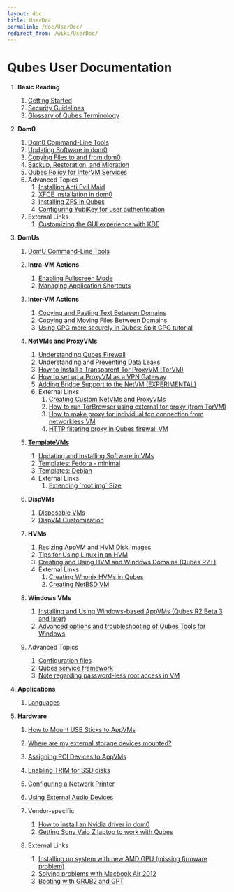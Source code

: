 ```yaml
---
layout: doc
title: UserDoc
permalink: /doc/UserDoc/
redirect_from: /wiki/UserDoc/
---
```


Qubes User Documentation
========================

1.  **Basic Reading**
    1.  [Getting Started](/doc/GettingStarted/)
    2.  [Security Guidelines](/doc/SecurityGuidelines/)
    3.  [Glossary of Qubes Terminology](/doc/Glossary/)

2.  **Dom0**
    1.  [Dom0 Command-Line Tools](/doc/DomZeroTools/)
    2.  [Updating Software in dom0](/doc/SoftwareUpdateDom0/)
    3.  [Copying Files to and from dom0](/doc/CopyToDomZero/)
    4.  [Backup, Restoration, and Migration](/doc/BackupRestore/)
    5.  [Qubes Policy for InterVM Services](/doc/Qrexec/#qubes-services-rpc-policy)
    6.  Advanced Topics
        1.  [Installing Anti Evil Maid](/doc/AntiEvilMaid/)
        2.  [XFCE Installation in dom0](/doc/UserDoc/XFCE/)
        3.  [Installing ZFS in Qubes](/doc/ZFS/)
        4.  [Configuring YubiKey for user authentication](/doc/YubiKey/)
    7.  External Links
        1.  [Customizing the GUI experience with KDE](https://groups.google.com/d/topic/qubes-users/KhfzF19NG1s/discussion)

3.  **DomUs**
    1.  [DomU Command-Line Tools](/doc/VmTools/)
    2.  **Intra-VM Actions**
        1.  [Enabling Fullscreen Mode](/doc/FullScreenMode/)
        2.  [Managing Application Shortcuts](/doc/ManagingAppVmShortcuts/)

    3.  **Inter-VM Actions**
        1.  [Copying and Pasting Text Between Domains](/doc/CopyPaste/)
        2.  [Copying and Moving Files Between Domains](/doc/CopyingFiles/)
        3.  [Using GPG more securely in Qubes: Split GPG tutorial](/doc/UserDoc/SplitGpg/)

    4.  **NetVMs and ProxyVMs**
        1.  [Understanding Qubes Firewall](/doc/QubesFirewall/)
        2.  [Understanding and Preventing Data Leaks](/doc/DataLeaks/)
        3.  [How to Install a Transparent Tor ProxyVM (TorVM)](/doc/UserDoc/TorVM/)
        4.  [How to set up a ProxyVM as a VPN Gateway](/doc/VPN/)
        5.  [Adding Bridge Support to the NetVM (EXPERIMENTAL)](/doc/NetworkBridgeSupport/)
        6.  External Links
            1.  [Creating Custom NetVMs and ProxyVMs](http://theinvisiblethings.blogspot.com/2011/09/playing-with-qubes-networking-for-fun.html)
            2.  [How to run TorBrowser using external tor proxy (from TorVM)](https://groups.google.com/group/qubes-devel/msg/34f67194d3422bfa)
            3.  [How to make proxy for individual tcp connection from networkless VM](https://groups.google.com/group/qubes-devel/msg/4ca950ab6d7cd11a)
            4.  [HTTP filtering proxy in Qubes firewall VM](https://groups.google.com/group/qubes-devel/browse_thread/thread/5252bc3f6ed4b43e/d881deb5afaa2a6c#39c95d63fccca12b)

    5.  **[TemplateVMs](/doc/Templates/)**
        1.  [Updating and Installing Software in VMs](/doc/SoftwareUpdateVM/)
        2.  [Templates: Fedora - minimal](/doc/Templates/FedoraMinimal/)
        3.  [Templates: Debian](/doc/Templates/Debian/)
        4.  External Links
            1.  [Extending \`root.img\` Size](https://groups.google.com/group/qubes-devel/msg/9d1ac581236ca9b4)

    6.  **DispVMs**
        1.  [Disposable VMs](/doc/DisposableVms/)
        2.  [DispVM Customization](/doc/UserDoc/DispVMCustomization/)

    7.  **HVMs**
        1.  [Resizing AppVM and HVM Disk Images](/doc/ResizeDiskImage/)
        2.  [Tips for Using Linux in an HVM](/doc/LinuxHVMTips/)
        3.  [Creating and Using HVM and Windows Domains (Qubes R2+)](/doc/HvmCreate/)
        4.  External Links
            1.  [Creating Whonix HVMs in Qubes](https://www.whonix.org/wiki/Qubes)
            2.  [Creating NetBSD VM](https://groups.google.com/group/qubes-devel/msg/4015c8900a813985)

    8.  **Windows VMs**
        1.  [Installing and Using Windows-based AppVMs (Qubes R2 Beta 3 and later)](/doc/WindowsAppVms/)
        2.  [Advanced options and troubleshooting of Qubes Tools for Windows](/doc/WindowsTools/)

    9.  Advanced Topics
        1.  [Configuration files](/doc/UserDoc/ConfigFiles/)
        2.  [Qubes service framework](/doc/QubesService/)
        3.  [Note regarding password-less root access in VM](/doc/VMSudo/)

4.  **Applications**
    1.  [Languages](/doc/LanguageLocalization/)

5.  **Hardware**
    1.  [How to Mount USB Sticks to AppVMs](/doc/StickMounting/)
    2.  [Where are my external storage devices mounted?](/doc/ExternalDeviceMountPoint/)
    3.  [Assigning PCI Devices to AppVMs](/doc/AssigningDevices/)
    4.  [Enabling TRIM for SSD disks](/doc/DiskTRIM/)
    5.  [Configuring a Network Printer](/doc/NetworkPrinter/)
    6.  [Using External Audio Devices](/doc/ExternalAudio/)
    7.  Vendor-specific
        1.  [How to install an Nvidia driver in dom0](/doc/InstallNvidiaDriver/)
        2.  [Getting Sony Vaio Z laptop to work with Qubes](/doc/SonyVaioTinkering/)

    8.  External Links
        1.  [Installing on system with new AMD GPU (missing firmware problem)](https://groups.google.com/group/qubes-devel/browse_thread/thread/e27a57b0eda62f76)
        2.  [Solving problems with Macbook Air 2012](https://groups.google.com/group/qubes-devel/browse_thread/thread/b8b0d819d2a4fc39/d50a72449107ab21#8a9268c09d105e69)
        3.  [Booting with GRUB2 and GPT](https://groups.google.com/group/qubes-devel/browse_thread/thread/e4ac093cabd37d2b/d5090c20d92c4128#d5090c20d92c4128)


